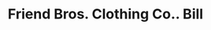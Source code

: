 ---
doi: 10.7916/D8001D9D
date_other: '1890'
date_other_textual: 1890-1899
form: printed ephemera
genre:
- Invoices
name:
- Friend Bros. Clothing Co.
object_in_context_url: https://biggert.cul.columbia.edu/items/view/ave_biggert_01607
subject_hierarchical_geographic:
- Milwaukee, Wisconsin, United States
subject_name:
- Friend Bros. Clothing Co.
title: Friend Bros. Clothing Co.. Bill
sort_title: Friend Bros. Clothing Co.. Bill
call_number: ave_biggert_01607
coordinates:
- 43.05,-87.95
pid: ave_biggert_01607
identifiers: ave_biggert_01607
canvas_id: ldpd:396866
permalink: "/items/ave_biggert_01607/"
layout: iiif-image-page
---